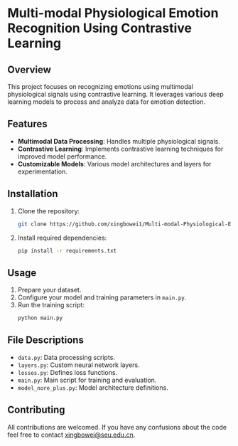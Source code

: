 
# Multi-modal Physiological Emotion Recognition Using Contrastive Learning

## Overview
This project focuses on recognizing emotions using multimodal physiological signals using contrastive learning. It leverages various deep learning models to process and analyze data for emotion detection.

## Features
- **Multimodal Data Processing**: Handles multiple physiological signals.
- **Contrastive Learning**: Implements contrastive learning techniques for improved model performance.
- **Customizable Models**: Various model architectures and layers for experimentation.

## Installation
1. Clone the repository:
    ```bash
    git clone https://github.com/xingbowei1/Multi-modal-Physiological-Emotion-Recognition-Using-Contrastive-Learning.git
    ```
2. Install required dependencies:
    ```bash
    pip install -r requirements.txt
    ```

## Usage
1. Prepare your dataset.
2. Configure your model and training parameters in `main.py`.
3. Run the training script:
    ```bash
    python main.py
    ```

## File Descriptions
- `data.py`: Data processing scripts.
- `layers.py`: Custom neural network layers.
- `losses.py`: Defines loss functions.
- `main.py`: Main script for training and evaluation.
- `model_nore_plus.py`: Model architecture definitions.

## Contributing
All contributions are welcomed. If you have any confusions about the code feel free to contact xingbowei@seu.edu.cn.


